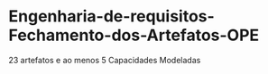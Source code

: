 # Engenharia-de-requisitos-Fechamento-dos-Artefatos-OPE
23 artefatos e ao menos 5 Capacidades Modeladas

